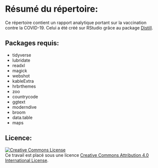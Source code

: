 # Résumé du répertoire:

Ce répertoire contient un rapport analytique portant sur la vaccination contre la COVID-19. Celui a été créé sur RStudio grâce au package [Distill](https://rstudio.github.io/distill/).

## Packages requis:

- tidyverse
- lubridate
- readxl
- magick
- webshot
- kableExtra
- hrbrthemes
- zoo
- countrycode
- ggtext
- moderndive
- broom
- data.table
- maps

## Licence:

<a rel="license" href="http://creativecommons.org/licenses/by/4.0/"><img alt="Creative Commons License" style="border-width:0" src="https://i.creativecommons.org/l/by/4.0/88x31.png" /></a><br />Ce travail est placé sous une licence <a rel="license" href="http://creativecommons.org/licenses/by/4.0/">Creative Commons Attribution 4.0 International License</a>.
